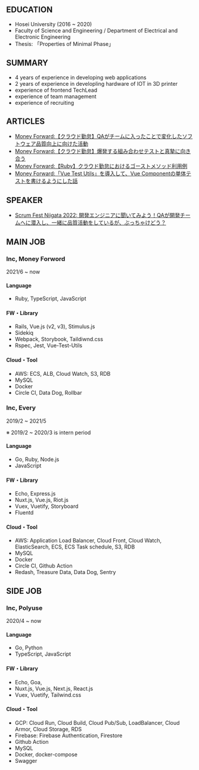 
## EDUCATION
- Hosei University (2016 ~ 2020)
- Faculty of Science and Engineering / Department of Electrical and Electronic Engineering 
- Thesis: 「Properties of Minimal Phase」
  

## SUMMARY

- 4 years of experience in developing web applications
- 2 years of experience in developling hardware of IOT in 3D printer
- experience of frontend TechLead
- experience of team management
- experience of recruiting



## ARTICLES
- [Money Forward:【クラウド勤怠】QAがチームに入ったことで変化したソフトウェア品質向上に向けた活動](https://moneyforward.com/engineers_blog/2022/06/02/quality-improvement-with-qae/)
- [Money Forward:【クラウド勤怠】爆発する組み合わせテストと真摯に向き合う](https://moneyforward.com/engineers_blog/2022/05/17/face-to-combinational-testing/)
- [Money Forward:【Ruby】クラウド勤怠におけるゴーストメソッド利用例](https://moneyforward.com/engineers_blog/2022/03/17/ghost-method-for-attendance/)
- [Money Forward:「Vue Test Utils」を導入して、Vue Componentの単体テストを書けるようにした話](https://moneyforward.com/engineers_blog/2021/12/17/vue-test-utils/)

## SPEAKER
- [Scrum Fest Niigata 2022: 開発エンジニアに聞いてみよう！QAが開発チームへに潜入し、一緒に品質活動をしているが、ぶっちゃけどう？](https://confengine.com/conferences/scrum-fest-niigata-2022/proposal/16455/qa)

## MAIN JOB

### Inc, Money Forword

2021/6 ~ now

#### Language
- Ruby, TypeScript, JavaScript

#### FW・Library
- Rails, Vue.js (v2, v3), Stimulus.js
- Sidekiq
- Webpack, Storybook, Taildiwnd.css
- Rspec, Jest, Vue-Test-Utils

#### Cloud・Tool
- AWS: ECS, ALB, Cloud Watch, S3, RDB
- MySQL
- Docker
- Circle CI, Data Dog, Rollbar



### Inc, Every

2019/2 ~ 2021/5

※ 2019/2 ~ 2020/3 is intern period

#### Language
- Go, Ruby, Node.js
- JavaScript

#### FW・Library
- Echo, Express.js
- Nuxt.js, Vue.js, Riot.js
- Vuex, Vuetify, Storyboard
- Fluentd

#### Cloud・Tool
- AWS: Application Load Balancer, Cloud Front, Cloud Watch, ElasticSearch, ECS, ECS Task schedule, S3, RDB
- MySQL
- Docker
- Circle CI, Github Action
- Redash, Treasure Data, Data Dog, Sentry


## SIDE JOB

### Inc, Polyuse

2020/4 ~ now

#### Language
- Go, Python
- TypeScript, JavaScript

#### FW・Library
- Echo, Goa, 
- Nuxt.js, Vue.js, Next.js, React.js
- Vuex, Vuetify, Tailwind.css

#### Cloud・Tool
- GCP: Cloud Run, Cloud Build, Cloud Pub/Sub, LoadBalancer, Cloud Armor, Cloud Storage, RDS
- Firebase: Firebase Authentication, Firestore
- Github Action
- MySQL
- Docker, docker-compose
- Swagger
